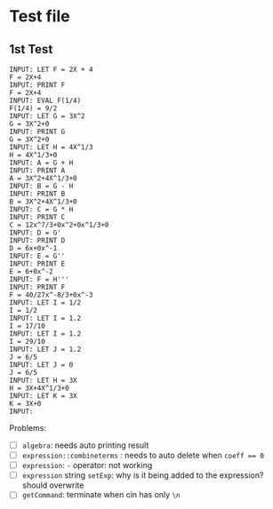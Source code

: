 # Test file
## 1st Test

```
INPUT: LET F = 2X + 4
F = 2X+4
INPUT: PRINT F
F = 2X+4
INPUT: EVAL F(1/4)
F(1/4) = 9/2
INPUT: LET G = 3X^2
G = 3X^2+0
INPUT: PRINT G
G = 3X^2+0
INPUT: LET H = 4X^1/3
H = 4X^1/3+0
INPUT: A = G + H
INPUT: PRINT A
A = 3X^2+4X^1/3+0
INPUT: B = G - H
INPUT: PRINT B
B = 3X^2+4X^1/3+0
INPUT: C = G * H
INPUT: PRINT C
C = 12x^7/3+0x^2+0x^1/3+0
INPUT: D = G'
INPUT: PRINT D
D = 6x+0x^-1
INPUT: E = G''
INPUT: PRINT E
E = 6+0x^-2
INPUT: F = H'''
INPUT: PRINT F
F = 40/27x^-8/3+0x^-3
INPUT: LET I = 1/2
I = 1/2
INPUT: LET I = 1.2
I = 17/10
INPUT: LET I = 1.2
I = 29/10
INPUT: LET J = 1.2
J = 6/5
INPUT: LET J = 0
J = 6/5
INPUT: LET H = 3X
H = 3X+4X^1/3+0
INPUT: LET K = 3X
K = 3X+0
INPUT:
```
Problems: 

- [ ] `algebra`: needs auto printing result
- [ ] `expression::combineterms` : needs to auto delete when `coeff == 0`
- [ ] `expression`: `-` operator: not working
- [ ] `expression` string `setExp`: why is it being added to the expression?  should overwrite
- [ ] `getCommand`: terminate when cin has only `\n`